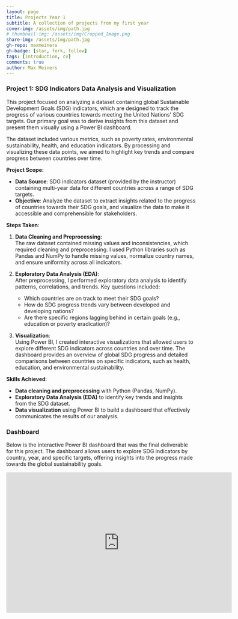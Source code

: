 ```yaml
---
layout: page
title: Projects Year 1
subtitle: A collection of projects from my first year
cover-img: /assets/img/path.jpg
# thumbnail-img: /assets/img/Cropped_Image.png
share-img: /assets/img/path.jpg
gh-repo: maxmeiners
gh-badge: [star, fork, follow]
tags: [introduction, cv]
comments: true
author: Max Meiners
---
```


### Project 1: **SDG Indicators Data Analysis and Visualization**

This project focused on analyzing a dataset containing global Sustainable Development Goals (SDG) indicators, which are designed to track the progress of various countries towards meeting the United Nations' SDG targets. Our primary goal was to derive insights from this dataset and present them visually using a Power BI dashboard. 

The dataset included various metrics, such as poverty rates, environmental sustainability, health, and education indicators. By processing and visualizing these data points, we aimed to highlight key trends and compare progress between countries over time. 

**Project Scope:**
- **Data Source**: SDG indicators dataset (provided by the instructor) containing multi-year data for different countries across a range of SDG targets.
- **Objective**: Analyze the dataset to extract insights related to the progress of countries towards their SDG goals, and visualize the data to make it accessible and comprehensible for stakeholders.

**Steps Taken**:
1. **Data Cleaning and Preprocessing**:  
   The raw dataset contained missing values and inconsistencies, which required cleaning and preprocessing. I used Python libraries such as Pandas and NumPy to handle missing values, normalize country names, and ensure uniformity across all indicators.

2. **Exploratory Data Analysis (EDA)**:  
   After preprocessing, I performed exploratory data analysis to identify patterns, correlations, and trends. Key questions included:
   - Which countries are on track to meet their SDG goals?
   - How do SDG progress trends vary between developed and developing nations?
   - Are there specific regions lagging behind in certain goals (e.g., education or poverty eradication)?

3. **Visualization**:  
   Using Power BI, I created interactive visualizations that allowed users to explore different SDG indicators across countries and over time. The dashboard provides an overview of global SDG progress and detailed comparisons between countries on specific indicators, such as health, education, and environmental sustainability.

**Skills Achieved**:
- **Data cleaning and preprocessing** with Python (Pandas, NumPy).
- **Exploratory Data Analysis (EDA)** to identify key trends and insights from the SDG dataset.
- **Data visualization** using Power BI to build a dashboard that effectively communicates the results of our analysis.

### Dashboard

Below is the interactive Power BI dashboard that was the final deliverable for this project. The dashboard allows users to explore SDG indicators by country, year, and specific targets, offering insights into the progress made towards the global sustainability goals.

<iframe title="SDGIndicatorsDashboard_MaxMeiners" width="600" height="373.5" src="https://app.powerbi.com/view?r=eyJrIjoiNWQyNDgwNTItMThiMC00MWVlLTgwMzYtNDAzMmU2ODJlODc2IiwidCI6IjBhMzM1ODliLTAwMzYtNGZlOC1hODI5LTNlZDA5MjZhZjg4NiIsImMiOjl9" frameborder="0" allowFullScreen="true"></iframe>